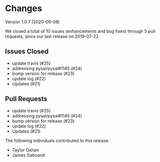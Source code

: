 
# Changes

Version 1.0.7 (2020-09-08)

We closed a total of 10 issues (enhancements and bug fixes) through 5 pull requests, since our last release on 2019-07-22.

## Issues Closed
  - update travis (#25)
  - addressing pysal/pysal#1145 (#24)
  - bump version for release (#23)
  - update log (#22)
  - Updates (#21)

## Pull Requests
  - update travis (#25)
  - addressing pysal/pysal#1145 (#24)
  - bump version for release (#23)
  - update log (#22)
  - Updates (#21)

The following individuals contributed to this release:

  - Taylor Oshan
  - James Gaboardi
